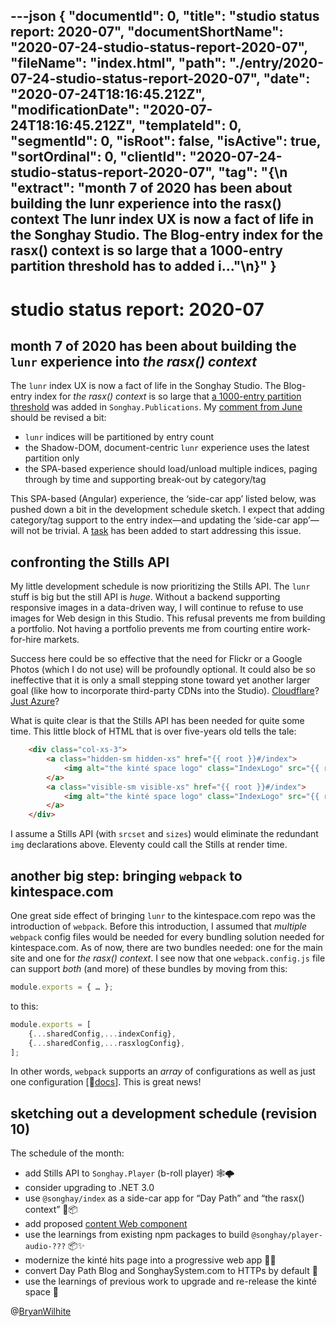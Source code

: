 ---json
{
  "documentId": 0,
  "title": "studio status report: 2020-07",
  "documentShortName": "2020-07-24-studio-status-report-2020-07",
  "fileName": "index.html",
  "path": "./entry/2020-07-24-studio-status-report-2020-07",
  "date": "2020-07-24T18:16:45.212Z",
  "modificationDate": "2020-07-24T18:16:45.212Z",
  "templateId": 0,
  "segmentId": 0,
  "isRoot": false,
  "isActive": true,
  "sortOrdinal": 0,
  "clientId": "2020-07-24-studio-status-report-2020-07",
  "tag": "{\n  \"extract\": \"month 7 of 2020 has been about building the lunr experience into the rasx() context The lunr index UX is now a fact of life in the Songhay Studio. The Blog-entry index for the rasx() context is so large that a 1000-entry partition threshold has to added i…\"\n}"
}
---

# studio status report: 2020-07

## month 7 of 2020 has been about building the `lunr` experience into _the rasx() context_

The `lunr` index UX is now a fact of life in the Songhay Studio. The Blog-entry index for _the rasx() context_ is so large that [a 1000-entry partition threshold](https://github.com/BryanWilhite/Songhay.Publications/issues/19) was added in `Songhay.Publications`. My [comment from June](https://github.com/BryanWilhite/Songhay.Publications/issues/16#issuecomment-648441162) should be revised a bit:

- `lunr` indices will be partitioned by entry count
- the Shadow-DOM, document-centric `lunr` experience uses the latest partition only
- the SPA-based experience should load/unload multiple indices, paging through by time and supporting break-out by category/tag

This SPA-based (Angular) experience, the ‘side-car app’ listed below, was pushed down a bit in the development schedule sketch. I expect that adding category/tag support to the entry index—and updating the ‘side-car app’—will not be trivial. A [task](https://github.com/BryanWilhite/Songhay.Publications/issues/22) has been added to start addressing this issue.

## confronting the Stills API

My little development schedule is now prioritizing the Stills API. The `lunr` stuff is big but the still API is _huge_. Without a backend supporting responsive images in a data-driven way, I will continue to refuse to use images for Web design in this Studio. This refusal prevents me from building a portfolio. Not having a portfolio prevents me from courting entire work-for-hire markets.

Success here could be so effective that the need for Flickr or a Google Photos (which I do not use) will be profoundly optional. It could also be so ineffective that it is only a small stepping stone toward yet another larger goal (like how to incorporate third-party CDNs into the Studio). [Cloudflare](https://www.cloudflare.com/cdn/)? [Just Azure](https://azure.microsoft.com/en-us/services/cdn/)?

What is quite clear is that the Stills API has been needed for quite some time. This little block of HTML that is over five-years old tells the tale:

```html
    <div class="col-xs-3">
        <a class="hidden-sm hidden-xs" href="{{ root }}#/index">
            <img alt="the kinté space logo" class="IndexLogo" src="{{ root }}images/klogo160.png" width="160" height="160" />
        </a>
        <a class="visible-sm visible-xs" href="{{ root }}#/index">
            <img alt="the kinté space logo" class="IndexLogo" src="{{ root }}images/klogo160.png" width="64" height="64" />
        </a>
    </div>
```

I assume a Stills API (with `srcset` and `sizes`) would eliminate the redundant `img` declarations above. Eleventy could call the Stills at render time.

## another big step: bringing `webpack` to kintespace.com

One great side effect of bringing `lunr` to the kintespace.com repo was the introduction of `webpack`. Before this introduction, I assumed that _multiple_ `webpack` config files would be needed for every bundling solution needed for kintespace.com. As of now, there are two bundles needed: one for the main site and one for _the rasx() context_. I see now that one `webpack.config.js` file can support _both_ (and more) of these bundles by moving from this:

```javascript
module.exports = { … };
```

to this:

```javascript
module.exports = [
    {...sharedConfig,...indexConfig},
    {...sharedConfig,...rasxlogConfig},
];
```

In other words, `webpack` supports an _array_ of configurations as well as just one configuration [📖[docs](https://webpack.js.org/concepts/targets/#multiple-targets)]. This is great news!

## sketching out a development schedule (revision 10)

The schedule of the month:

- add Stills API to `Songhay.Player` (b-roll player) 🕸🌩
- consider upgrading to .NET 3.0
- use `@songhay/index` as a side-car app for “Day Path” and “the rasx() context” 🚛📦
- add proposed [content Web component](https://github.com/BryanWilhite/songhay-web-components/issues/10)
- use the learnings from existing npm packages to build `@songhay/player-audio-???` 📦✨
- modernize the kinté hits page into a progressive web app 💄✨
- convert Day Path Blog and SonghaySystem.com to HTTPs by default 🔐
- use the learnings of previous work to upgrade and re-release the kinté space 🚀

@[BryanWilhite](https://twitter.com/BryanWilhite)

